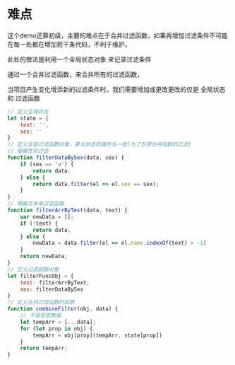 # 难点
这个demo还算初级，主要的难点在于合并过滤函数，如果再增加过滤条件不可能在每一处都在增加若干条代码，不利于维护。

此处的做法是利用一个全局状态对象 来记录过滤条件

通过一个合并过滤函数，来合并所有的过滤函数，

当项目产生变化增添新的过滤条件时，我们需要增加或更改更改的仅是 全局状态 和 过滤函数

```js
// 定义全局状态
let state = {
    text: '',
    sex: ''
}
// 定义全部过滤函数对象，要与状态的属性名一致(为了方便合并函数的过滤)
// 根据性别过滤
function filterDataBySex(data, sex) {
    if (sex == 'a') {
        return data;
    } else {
        return data.filter(el => el.sex == sex);
    }
}
// 根据文本来过滤函数
function filterArrByText(data, text) {
    var newData = [];
    if (!text) {
        return data;
    } else {
        newData = data.filter(el => el.name.indexOf(text) > -1)
    }
    return newData;
}
// 定义过滤函数对象
let filterFuncObj = {
    text: filterArrByText,
    sex: filterDataBySex
}
// 定义合并过滤函数的函数
function combineFilter(obj, data) {
    // 不改变原数据
    let tempArr = [...data];
    for (let prop in obj) {
        tempArr = obj[prop](tempArr, state[prop])
    }
    return tempArr;
}
```